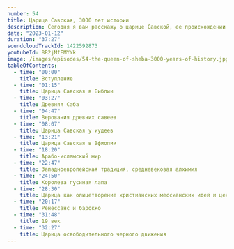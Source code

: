 ```yaml
---
number: 54
title: Царица Савская, 3000 лет истории
description: Сегодня я вам расскажу о царице Савской, ее происхождении и пути через века, страны, культуры длиною в три тысячи лет.
date: "2023-01-12"
duration: "37:27"
soundcloudTrackId: 1422592873
youtubeId: 8R2jMfEMYYk
image: /images/episodes/54-the-queen-of-sheba-3000-years-of-history.jpg
tableOfContents:
  - time: "00:00"
    title: Вступление
  - time: "01:15"
    title: Царица Савская в Библии
  - time: "03:27"
    title: Древняя Саба
  - time: "04:47"
    title: Верования древних савеев
  - time: "08:07"
    title: Царица Савская у иудеев
  - time: "13:21"
    title: Царица Савская в Эфиопии
  - time: "18:20"
    title: Арабо-исламский мир
  - time: "22:47"
    title: Западноевропейская традиция, средневековая алхимия
  - time: "24:50"
    title: Королева гусиная лапа
  - time: "28:30"
    title: Царица как олицетворение христианских мессианских идей и ценностей
  - time: "20:17"
    title: Ренессанс и барокко
  - time: "31:48"
    title: 19 век
  - time: "32:27"
    title: Царица освободительного черного движения
---
```

